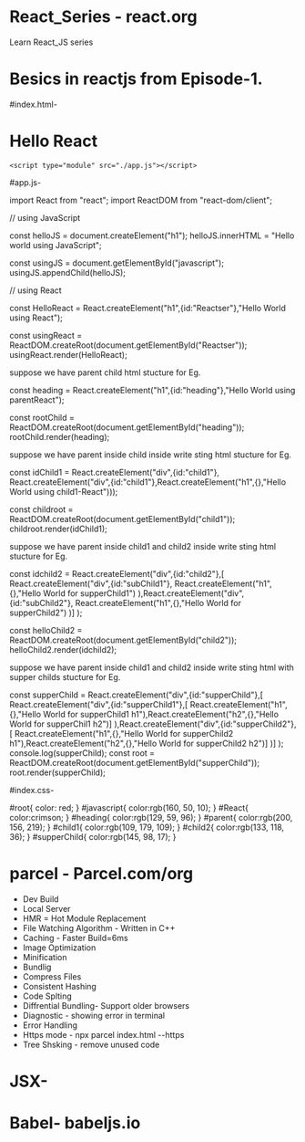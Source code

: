 # React_Series - react.org
Learn React_JS series 

# Besics in reactjs from Episode-1.
#index.html-
<!DOCTYPE html>
<html lang="en">

<head>
    <meta charset="UTF-8">
    <meta name="viewport" content="width=device-width, initial-scale=1.0">
    <title>React_Series</title>
    <link rel="stylesheet" href="./index.css">
</head>

<body>
    <!-- using HTML  -->
    <div id="root">
        <h1>Hello React</h1>
    </div>
    <!-- ********************************************* -->
    <!-- using javascript  -->
    <div id="javascript">
    </div>
    <!-- ******************************************************** -->
    <!-- using React -->
    <div id="Reactser"></div>
    <div id="heading"></div>
    <div id="parent"></div>
    <div id="child1"></div>
    <div id="child2"></div>
    <div id="supperChild"></div>

    <script type="module" src="./app.js"></script>
</body>

</html>
<!-- ************************************************************************************************************************************************************* -->
#app.js-

import React from "react";
import ReactDOM  from "react-dom/client";

// using JavaScript

const helloJS = document.createElement("h1");
helloJS.innerHTML  = "Hello world using JavaScript";

const usingJS = document.getElementById("javascript");
usingJS.appendChild(helloJS);
<!-- //  **************************************************************************************************************************** -->
// using React 

const HelloReact = React.createElement("h1",{id:"Reactser"},"Hello World using React");

const usingReact = ReactDOM.createRoot(document.getElementById("Reactser"));
usingReact.render(HelloReact);

<!-- // ******************************************************************************** -->

suppose we have parent child html stucture for Eg.

<!-- <div id="heading">
  <h1></h1>
</>div -->



const heading = React.createElement("h1",{id:"heading"},"Hello World using parentReact");

const rootChild = ReactDOM.createRoot(document.getElementById("heading"));
rootChild.render(heading);

<!-- // ********************************************************************************** -->

suppose we have parent inside child inside write sting html stucture for Eg.

<!-- <div id="parent">
   <div id="child1">
      <h1></h1>
   <div>
</>div -->


const idChild1 = React.createElement("div",{id:"child1"},
React.createElement("div",{id:"child1"},React.createElement("h1",{},"Hello World using child1-React")));

const childroot = ReactDOM.createRoot(document.getElementById("child1"));
childroot.render(idChild1);

<!-- // ************************************************************************************* -->


suppose we have parent inside child1 and child2 inside write sting html stucture for Eg.

<!-- <div id="parent">
   <div id="child1">
      <h1></h1>
   <div>
    <div id="child2">
      <h1></h1>
   <div>
</>div -->



const idchild2 = React.createElement("div",{id:"child2"},[
    React.createElement("div",{id:"subChild1"},
       React.createElement("h1",{},"Hello World for supperChild1")
    ),React.createElement("div",{id:"subChild2"},
       React.createElement("h1",{},"Hello World for supperChild2")
  )]
);

const helloChild2 = ReactDOM.createRoot(document.getElementById("child2"));
helloChild2.render(idchild2);

<!-- // ****************************************************************************************************************************** -->


suppose we have parent inside child1 and child2 inside write sting html with supper childs stucture for Eg.

<!-- <div id="supperChild">
   <div id="supperChild1">
      <h1></h1>
      <h2><h2>
   <div>
    <div id="child2">
      <h1></h1>
      <h2><h2>
   <div>
</>div -->



const supperChild = React.createElement("div",{id:"supperChild"},[
    React.createElement("div",{id:"supperChild1"},[
       React.createElement("h1",{},"Hello World for supperChild1 h1"),React.createElement("h2",{},"Hello World for supperChil1 h2")]
    ),React.createElement("div",{id:"supperChild2"},[
       React.createElement("h1",{},"Hello World for supperChild2 h1"),React.createElement("h2",{},"Hello World for supperChild2 h2")]
  )]
);
console.log(supperChild);
const root = ReactDOM.createRoot(document.getElementById("supperChild"));
root.render(supperChild);

<!-- ********************************************************************************************************************************************* -->
#index.css-

#root{
    color: red;
}
#javascript{
    color:rgb(160, 50, 10);
}
#React{
    color:crimson;
}
#heading{
    color:rgb(129, 59, 96);
}
#parent{
    color:rgb(200, 156, 219);
}
#child1{
    color:rgb(109, 179, 109);
}
#child2{
    color:rgb(133, 118, 36);
}
#supperChild{
    color:rgb(145, 98, 17);
}

<!-- *********************************************************************************************************************************************************** -->
# parcel - Parcel.com/org
- Dev Build
- Local Server
- HMR = Hot Module Replacement
- File Watching Algorithm - Written in C++
- Caching - Faster Build=6ms
- Image Optimization
- Minification
- Bundlig
- Compress Files
- Consistent Hashing
- Code Splting
- Diffrential Bundling- Support older browsers
- Diagnostic - showing error in terminal
- Error Handling
- Https mode - npx parcel index.html --https
- Tree Shsking - remove unused code

# JSX-
# Babel-  babeljs.io